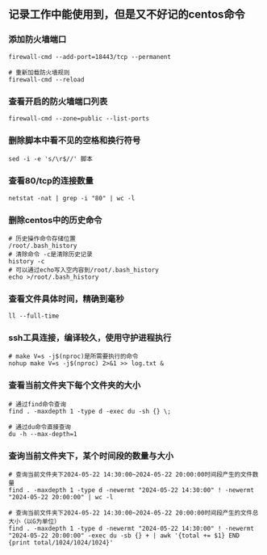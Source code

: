 ## 记录工作中能使用到，但是又不好记的centos命令

### 添加防火墙端口
```shell
firewall-cmd --add-port=18443/tcp --permanent

# 重新加载防火墙规则
firewall-cmd --reload
```

### 查看开启的防火墙端口列表
```shell
firewall-cmd --zone=public --list-ports
```

### 删除脚本中看不见的空格和换行符号
```shell
sed -i -e 's/\r$//' 脚本
```

### 查看80/tcp的连接数量
```shell
netstat -nat | grep -i "80" | wc -l
```

### 删除centos中的历史命令
```shell
# 历史操作命令存储位置
/root/.bash_history
# 清除命令 -c是清除历史记录
history -c
# 可以通过echo写入空内容到/root/.bash_history
echo >/root/.bash_history
```

### 查看文件具体时间，精确到毫秒
```shell
ll --full-time
```

### ssh工具连接，编译较久，使用守护进程执行
```shell
# make V=s -j$(nproc)是所需要执行的命令
nohup make V=s -j$(nproc) 2>&1 >> log.txt &
```

### 查看当前文件夹下每个文件夹的大小
```shell
# 通过find命令查询
find . -maxdepth 1 -type d -exec du -sh {} \;

# 通过du命令直接查询
du -h --max-depth=1
```

### 查询当前文件夹下，某个时间段的数量与大小
```shell
# 查询当前文件夹下2024-05-22 14:30:00~2024-05-22 20:00:00时间段产生的文件数量
find . -maxdepth 1 -type d -newermt "2024-05-22 14:30:00" ! -newermt "2024-05-22 20:00:00" | wc -l

# 查询当前文件夹下2024-05-22 14:30:00~2024-05-22 20:00:00时间段产生的文件总大小（以G为单位）
find . -maxdepth 1 -type d -newermt "2024-05-22 14:30:00" ! -newermt "2024-05-22 20:00:00" -exec du -sb {} + | awk '{total += $1} END {print total/1024/1024/1024}'
```